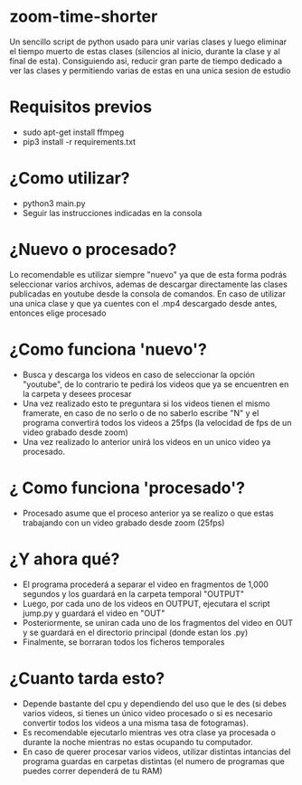# zoom-time-shorter
Un sencillo script de python usado para unir varias clases y luego eliminar el tiempo muerto de estas clases (silencios al inicio, durante la clase y al final de esta). Consiguiendo asi, reducir gran parte de tiempo dedicado a ver las clases y permitiendo varias de estas en una unica sesion de estudio
# Requisitos previos
- sudo apt-get install ffmpeg
- pip3 install -r requirements.txt
# ¿Como utilizar?
- python3 main.py
- Seguir las instrucciones indicadas en la consola
# ¿Nuevo o procesado?
Lo recomendable es utilizar siempre "nuevo" ya que de esta forma podrás seleccionar varios archivos, ademas de descargar directamente las clases publicadas en youtube desde la consola de comandos.
En caso de utilizar una unica clase y que ya cuentes con el .mp4 descargado desde antes, entonces elige procesado
# ¿Como funciona 'nuevo'?

 - Busca y descarga los videos en caso de seleccionar la opción
   "youtube", de lo contrario te pedirá los videos que ya se encuentren
   en la carpeta y desees procesar
  - Una vez realizado esto te preguntara si los videos tienen el mismo framerate, en caso de no serlo o de no saberlo escribe "N" y el programa convertirá todos los videos a 25fps (la velocidad de fps de un video grabado desde zoom)
  - Una vez realizado lo anterior unirá los videos en un unico video ya procesado.
  # ¿ Como funciona 'procesado'?
- Procesado asume que el proceso anterior ya se realizo o que estas trabajando con un video grabado desde zoom (25fps)
# ¿Y ahora qué?
- El programa procederá a separar el video en fragmentos de 1,000 segundos y los guardará en la carpeta temporal "OUTPUT"
- Luego, por cada uno de los videos en OUTPUT, ejecutara el script jump.py y guardará el video en "OUT"
- Posteriormente, se uniran cada uno de los fragmentos del video en OUT y se guardará en el directorio principal (donde estan los .py)
- Finalmente, se borraran todos los ficheros temporales
# ¿Cuanto tarda esto?
- Depende bastante del cpu y dependiendo del uso que le des (si debes varios videos, si tienes un único video procesado o si es necesario convertir todos los videos a una misma tasa de fotogramas).
- Es recomendable ejecutarlo mientras ves otra clase ya procesada o durante la noche mientras no estas ocupando tu computador.
- En caso de querer procesar varios videos, utilizar distintas intancias del programa guardas en carpetas distintas (el numero de programas que puedes correr dependerá de tu RAM)
